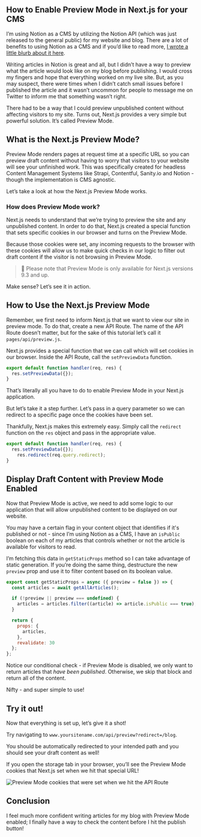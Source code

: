 ## How to Enable Preview Mode in Next.js for your CMS

I’m using Notion as a CMS by utilizing the Notion API (which was just released to the general public) for my website and blog. There are a lot of benefits to using Notion as a CMS and if you’d like to read more, [I wrote a little blurb about it here](https://braydoncoyer.dev/blog/introducing-my-new-blogfolio#notion-as-a-cms).

Writing articles in Notion is great and all, but I didn’t have a way to preview what the article would look like on my blog before publishing. I would cross my fingers and hope that everything worked on my live site. But, as you may suspect, there were times when I didn’t catch small issues before I published the article and it wasn’t uncommon for people to message me on Twitter to inform me that something wasn’t right.

There had to be a way that I could preview unpublished content without affecting visitors to my site. Turns out, Next.js provides a very simple but powerful solution. It’s called Preview Mode.

## What is the Next.js Preview Mode?

Preview Mode renders pages at request time at a specific URL so you can preview draft content without having to worry that visitors to your website will see your unfinished work. This was specifically created for headless Content Management Systems like Strapi, Contentful, Sanity.io and Notion - though the implementation is CMS agnostic. 

Let’s take a look at how the Next.js Preview Mode works.

### How does Preview Mode work?

Next.js needs to understand that we’re trying to preview the site and any unpublished content. In order to do that, Next.js created a special function that sets specific cookies in our browser and turns on the Preview Mode. 

Because those cookies were set, any incoming requests to the browser with these cookies will allow us to make quick checks in our logic to filter out draft content if the visitor is not browsing in Preview Mode. 

> 📢 Please note that Preview Mode is only available for Next.js versions 9.3 and up.

Make sense? Let’s see it in action.

## How to Use the Next.js Preview Mode

Remember, we first need to inform Next.js that we want to view our site in preview mode. To do that, create a new API Route. The name of the API Route doesn’t matter, but for the sake of this tutorial let’s call it `pages/api/preview.js`.

Next.js provides a special function that we can call which will set cookies in our browser. Inside the API Route, call the `setPreviewData` function.

```jsx
export default function handler(req, res) {
  res.setPreviewData({});
}
```

That’s literally all you have to do to enable Preview Mode in your Next.js application. 

But let’s take it a step further. Let’s pass in a query parameter so we can redirect to a specific page once the cookies have been set. 

Thankfully, Next.js makes this extremely easy. Simply call the `redirect` function on the `res` object and pass in the appropriate value.

```jsx
export default function handler(req, res) {
  res.setPreviewData({});
	res.redirect(req.query.redirect);
}
```

## Display Draft Content with Preview Mode Enabled

Now that Preview Mode is active, we need to add some logic to our application that will allow unpublished content to be displayed on our website. 

You may have a certain flag in your content object that identifies if it's published or not - since I’m using Notion as a CMS, I have an `isPublic` boolean on each of my articles that controls whether or not the article is available for visitors to read.

I’m fetching this data in `getStaticProps` method so I can take advantage of static generation. If you’re doing the same thing, destructure the new `preview` prop and use it to filter content based on its boolean value.

```jsx
export const getStaticProps = async ({ preview = false }) => {
  const articles = await getAllArticles();

  if (!preview || preview === undefined) {
    articles = articles.filter((article) => article.isPublic === true);
  }

  return {
    props: {
      articles,
    },
    revalidate: 30
  };
};
```

Notice our conditional check - if Preview Mode is disabled, we only want to return articles that *have been published*. Otherwise, we skip that block and return all of the content. 

Nifty - and super simple to use! 

## Try it out!

Now that everything is set up, let’s give it a shot!

Try navigating to `www.yoursitename.com/api/preview?redirect=/blog`.

You should be automatically redirected to your intended path and you should see your draft content as well!

If you open the storage tab in your browser, you’ll see the Preview Mode cookies that Next.js set when we hit that special URL!

![Preview Mode cookies that were set when we hit the API Route](https://res.cloudinary.com/braydoncoyer/image/upload/v1647100336/Screen_Shot_2022-03-12_at_9.51.35_AM_tbuabf.png)


## Conclusion

I feel much more confident writing articles for my blog with Preview Mode enabled; I finally have a way to check the content before I hit the publish button!